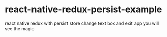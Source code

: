 # react-native-redux-persist-example
react native redux with persist store
change text box and exit app you will see the magic
